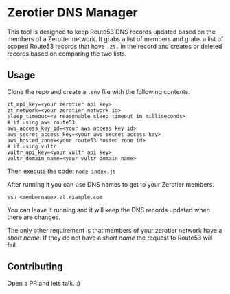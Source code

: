 # Zerotier DNS Manager

This tool is designed to keep Route53 DNS records updated based on the members of a Zerotier network. It grabs a list of members and grabs a list of scoped Route53 records that have `.zt.` in the record and creates or deleted records based on comparing the two lists. 

## Usage
Clone the repo and create a `.env` file with the following contents:

```
zt_api_key=<your zerotier api key>
zt_network=<your zerotier network id>
sleep_timeout=<a reasonable sleep timeout in milliseconds>
# if using aws route53
aws_access_key_id=<your aws access key id>
aws_secret_access_key=<your aws secret access key>
aws_hosted_zone=<your route53 hosted zone id>
# if using vultr
vultr_api_key=<your vultr api key>
vultr_domain_name=<your vultr domain name>
```

Then execute the code:
`node index.js`

After running it you can use DNS names to get to your Zerotier members. 
```
ssh <membername>.zt.example.com
```

You can leave it running and it will keep the DNS records updated when there are changes. 

The only other requirement is that members of your zerotier network have a *short name*. If they do not have a *short name* the request to Route53 will fail. 

## Contributing

Open a PR and lets talk. :)